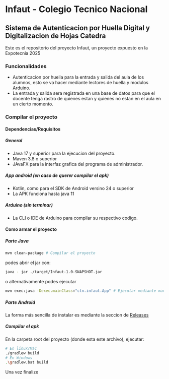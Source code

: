 # Infaut - Colegio Tecnico Nacional

## Sistema de Autenticacion por Huella Digital y Digitalizacion de Hojas Catedra

Este es el repositorio del proyecto Infaut,
un proyecto expuesto en la Expotecnia 2025

### Funcionalidades

- Autenticacion por huella para la entrada y salida del aula de los alumnos,
  esto se va hacer mediante lectores de huella y modulos Arduino.
- La entrada y salida sera registrada en una base de datos para que el docente tenga
  rastro de quienes estan y quienes no estan en el aula en un cierto momento.

### Compilar el proyecto

#### Dependencias/Requisitos

##### General

- Java 17 y superior para la ejecucion del proyecto.
- Maven 3.8 o superior
- JAvaFX para la interfaz grafica del programa de administrador.

##### App android (en caso de querer compilar el apk)

- Kotlin, como para el SDK de Android versino 24 o superior
- La APK funciona hasta java 11

##### Arduino (sin terminar)

- La CLI o IDE de Arduino para compilar su respectivo codigo.

#### Como armar el proyecto

##### Parte Java

```sh
mvn clean-package # Compilar el proyecto
```

podes abrir el jar con:

```sh
java - jar ./target/Infaut-1.0-SNAPSHOT.jar
```

o alternativamente podes ejecutar

```sh
mvn exec:java -Dexec.mainClass="ctn.infaut.App" # Ejecutar mediante maven
```

##### Parte Android

La forma más sencilla de instalar es mediante la seccion de
[Releases](https://github.com/Isacc-smth/InfAut/releases)

##### Compilar el apk

En la carpeta root del proyecto (donde esta este archivo), ejecutar:

```sh
# En linux/Mac
./gradlew build
# En Windows
.\gradlew.bat build
```

Una vez finalize

